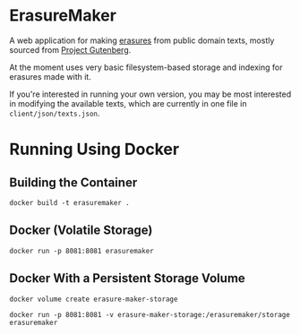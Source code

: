 # ErasureMaker

A web application for making [erasures](https://en.wikipedia.org/wiki/Erasure_(artform)) from public domain texts, mostly sourced from [Project Gutenberg](https://www.gutenberg.org).

At the moment uses very basic filesystem-based storage and indexing for erasures made with it.

If you're interested in running your own version, you may be most interested in modifying the available texts, which are currently in one file in `client/json/texts.json`.

# Running Using Docker

## Building the Container

`docker build -t erasuremaker .`

## Docker (Volatile Storage)

`docker run -p 8081:8081 erasuremaker`

## Docker With a Persistent Storage Volume

`docker volume create erasure-maker-storage`

`docker run -p 8081:8081 -v erasure-maker-storage:/erasuremaker/storage erasuremaker`
